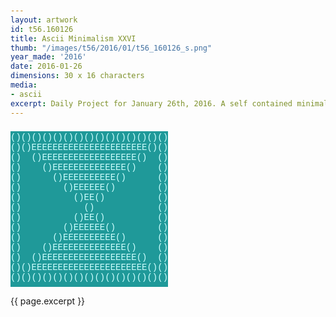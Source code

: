 ```yaml
---
layout: artwork
id: t56.160126
title: Ascii Minimalism XXVI
thumb: "/images/t56/2016/01/t56_160126_s.png"
year_made: '2016'
date: 2016-01-26
dimensions: 30 x 16 characters
media:
- ascii
excerpt: Daily Project for January 26th, 2016. A self contained minimalist ascii artwork.
---
```


<style>
  pre {
    background-color: #1F9999;
    color: #CEFFFF;

    font-family: Courier,monospace;
    font-size: .875rem;
    line-height: 1rem;
    padding: .125rem 0 .45rem 0;
    overflow: hidden;
    width: 15.75rem;
  }
</style>

<pre>
()()()()()()()()()()()()()()()
()()EEEEEEEEEEEEEEEEEEEEEE()()
()  ()EEEEEEEEEEEEEEEEEE()  ()
()    ()EEEEEEEEEEEEEE()    ()
()      ()EEEEEEEEEE()      ()
()        ()EEEEEE()        ()
()          ()EE()          ()
()            ()            ()
()          ()EE()          ()
()        ()EEEEEE()        ()
()      ()EEEEEEEEEE()      ()
()    ()EEEEEEEEEEEEEE()    ()
()  ()EEEEEEEEEEEEEEEEEE()  ()
()()EEEEEEEEEEEEEEEEEEEEEE()()
()()()()()()()()()()()()()()()
</pre>

{{ page.excerpt }}
